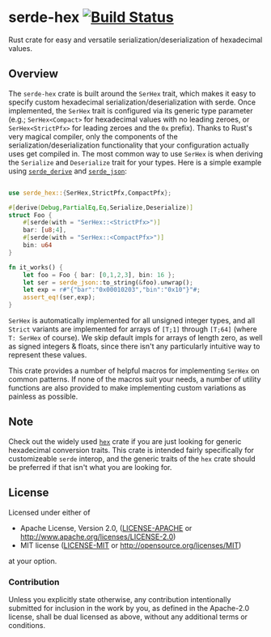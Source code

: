 # serde-hex [![Build Status](https://travis-ci.org/forrest-marshall/serde-hex.svg?branch=master)](https://travis-ci.org/forrest-marshall/serde-hex)

Rust crate for easy and versatile serialization/deserialization of hexadecimal values.


## Overview

The `serde-hex` crate is built around the `SerHex` trait, which makes it easy to specify
custom hexadecimal serialization/deserialization with serde.  Once implemented, the `SerHex`
trait is configured via its generic type parameter (e.g.; `SerHex<Compact>` for hexadecimal
values with no leading zeroes, or `SerHex<StrictPfx>` for leading zeroes and the `0x` prefix).
Thanks to Rust's very magical compiler, only the components of the serialization/deserialization
functionality that your configuration actually uses get compiled in.  The most common way to
use `SerHex` is when deriving the `Serialize` and `Deserialize` trait for your types.
Here is a simple example using [`serde_derive`](https://crates.io/crates/serde_derive) and
[`serde_json`](https://crates.io/crates/serde_json):

```rust

use serde_hex::{SerHex,StrictPfx,CompactPfx};

#[derive(Debug,PartialEq,Eq,Serialize,Deserialize)]
struct Foo {
    #[serde(with = "SerHex::<StrictPfx>")]
    bar: [u8;4],
    #[serde(with = "SerHex::<CompactPfx>")]
    bin: u64
}

fn it_works() {
    let foo = Foo { bar: [0,1,2,3], bin: 16 };
    let ser = serde_json::to_string(&foo).unwrap();
    let exp = r#"{"bar":"0x00010203","bin":"0x10"}"#;
    assert_eq!(ser,exp);
}

```

`SerHex` is automatically implemented for all unsigned integer types, and all `Strict` 
variants are implemented for arrays of `[T;1]` through `[T;64]` (where `T: SerHex` of course).
We skip default impls for arrays of length zero, as well as signed integers & floats, 
since there isn't any particularly intuitive way to represent these values.

This crate provides a number of helpful macros for implementing `SerHex` on common
patterns.  If none of the macros suit your needs, a number of utility functions are
also provided to make implementing custom variations as painless as possible.

## Note

Check out the widely used [`hex`](https://crates.io/crates/hex) crate if you are just 
looking for generic hexadecimal conversion traits.  This crate is intended fairly
specifically for customizeable `serde` interop, and the generic traits of the
`hex` crate should be preferred if that isn't what you are looking for.

## License

Licensed under either of

 * Apache License, Version 2.0, ([LICENSE-APACHE](LICENSE-APACHE) or http://www.apache.org/licenses/LICENSE-2.0)
 * MIT license ([LICENSE-MIT](LICENSE-MIT) or http://opensource.org/licenses/MIT)

at your option.


### Contribution

Unless you explicitly state otherwise, any contribution intentionally
submitted for inclusion in the work by you, as defined in the Apache-2.0
license, shall be dual licensed as above, without any additional terms or
conditions.

